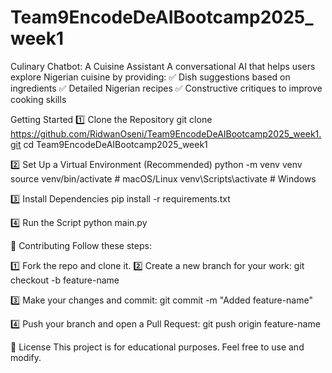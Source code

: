 # Team9EncodeDeAIBootcamp2025_week1

Culinary Chatbot: A Cuisine Assistant
A conversational AI that helps users explore Nigerian cuisine by providing:
✅ Dish suggestions based on ingredients
✅ Detailed Nigerian recipes
✅ Constructive critiques to improve cooking skills

Getting Started
1️⃣ Clone the Repository
git clone https://github.com/RidwanOseni/Team9EncodeDeAIBootcamp2025_week1.git
cd Team9EncodeDeAIBootcamp2025_week1

2️⃣ Set Up a Virtual Environment (Recommended)
python -m venv venv
source venv/bin/activate  # macOS/Linux
venv\Scripts\activate      # Windows

3️⃣ Install Dependencies
pip install -r requirements.txt

4️⃣ Run the Script
python main.py

🔗 Contributing
Follow these steps:

1️⃣ Fork the repo and clone it.
2️⃣ Create a new branch for your work:
git checkout -b feature-name

3️⃣ Make your changes and commit:
git commit -m "Added feature-name"

4️⃣ Push your branch and open a Pull Request:
git push origin feature-name

📜 License
This project is for educational purposes. Feel free to use and modify.
